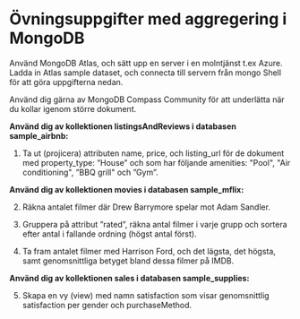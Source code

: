# Övningsuppgifter med aggregering i MongoDB

Använd MongoDB Atlas, och sätt upp en server i en molntjänst t.ex Azure.
Ladda in Atlas sample dataset, och connecta till servern från mongo Shell för att
göra uppgifterna nedan.

Använd dig gärna av MongoDB Compass Community för
att underlätta när du kollar igenom större dokument.


**Använd dig av kollektionen listingsAndReviews i databasen sample_airbnb:**

1. Ta ut (projicera) attributen name, price, och listing_url för de dokument
med property_type: ”House” och som har följande amenities:
"Pool", "Air conditioning", ”BBQ grill" och ”Gym”.

**Använd dig av kollektionen movies i databasen sample_mflix:**

2. Räkna antalet filmer där Drew Barrymore spelar mot Adam Sandler.

3. Gruppera på attribut ”rated”, räkna antal filmer i varje grupp och sortera
efter antal i fallande ordning (högst antal först).

4. Ta fram antalet filmer med Harrison Ford, och det lägsta, det högsta, samt
genomsnittliga betyget bland dessa filmer på IMDB.

**Använd dig av kollektionen sales i databasen sample_supplies:**

5. Skapa en vy (view) med namn satisfaction som visar genomsnittlig
satisfaction per gender och purchaseMethod. 